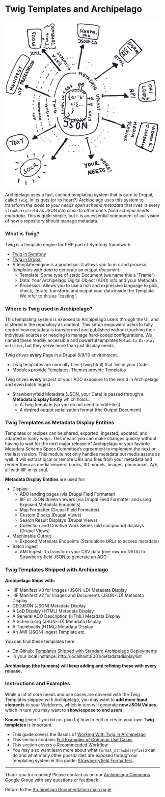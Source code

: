 # Twig Templates and Archipelago

![ADOlife](../imgs/jsonupcaststar.png)

Archipelago uses a fast, cached templating system that is core to Drupal, called `Twig`. In its guts (or its heart?) Archipelago uses this system to transform the _close to your needs open schema metadata_ that lives in every `strawberryfield` as JSON into _close to other one's fixed schema needs metadata_. This is quite simple, but it is an essential component of our vision of how a repository should manage metadata.

### What is Twig?
Twig is a template engine for PHP part of Symfony framework.
- [Twig in Symfony](https://twig.symfony.com)
- [Twig in Drupal](https://www.drupal.org/docs/theming-drupal/twig-in-drupal)
- A template engine is a processor. It allows you to mix and process _templates_ with _data_ to generate an output _document_.
	- Template: Some type of static Document (we name this a “Frame”)
	- Data: Your Archipelago Digital Object (ADO) info and your Metadata
	- Processor: Allows you to use a rich and expressive language to pick, check, iterate, transform and output your data inside the Template. We refer to this as “casting”.
		
### Where is Twig used in Archipelago?
This templating system is exposed to Archipelago users through the UI, and is stored in the repository as content. This setup empowers users to fully control how metadata is transformed and published without touching their individual sources or needing to manage hard-coded configurations. We named these readily accessible and powerful templates `Metadata Display entities`, but they serve more than just display needs.

Twig drives **every** Page in a Drupal 8/9/10 environment.
- Twig templates are normally files (.twig.html) that live in your Code.
- Modules provide Templates, Themes provide Templates

Twig drives **every** aspect of your ADO exposure to the world in Archipelago and even batch Ingest.
- Strawberryfield Metadata (JSON, your Data) is passed through a **Metadata Display Entity** which holds:
	- A Twig template (so you do not need to edit Files)
	- A desired output serialization format (the Output Document)

### Twig Templates as Metadata Display Entities
Templates or recipes can be shared, exported, ingested, updated, and adapted in many ways. This means you can make changes quickly without having to wait for the next major release of Archipelago or your favorite Metadata Schema Specs Committee’s agreement to implement the next or the last version. This module not only handles metadata but media assets as well. It will extract local or remote URIs and files from your metadata and render them as media viewers: books, 3D models, images, panoramas, A/V, all with IIIF in its soul.

**Metadata Display Entities** are used for:
- Display:
	- ADO landing pages (via Drupal Field Formatter)
	- IIIF or JSON driven viewers (via Drupal Field Formatter and using Exposed Metadata Endpoints)
	- Map Formatter (Drupal Field Formatter)
	- Custom Blocks (Drupal Views)
	- Search Result Displays (Drupal Views)
	- Collection and Creative Work Series (old compound) displays (Drupal Views)
- Machinable Output
	- Exposed Metadata Endpoints (Standalone URLs to access metadata)
- Batch Ingest
	- AMI Ingest: To transform your CSV data (one row == DATA) to Strawberry field JSON to generate an ADO

### Twig Templates Shipped with Archipelago
**Archipelago Ships with:**
- IIIF Manifest V3 for Images  (JSON-LD) Metadata Display
- IIIF Manifest V2 for Images and Documents (JSON-LD) Metadata Display
- GEOJSON (JSON) Metadata Display
- A LoD Display (HTML) Metadata Display
- A General ADO Description (HTML) Metadata Display
- A Schema.org (JSON-LD) Metadata Display
- A Thumbnails (HTML) Metadata Display
- An AMI (JSON) Ingest Template
etc.

You can find these templates here:
- On Github: [Templates Shipped with Standard Archipelago Deployments](https://github.com/esmero/archipelago-deployment/tree/1.0.0-RC3/d8content/metadatadisplays)
- In your local instance: http://localhost:8001/metadatadisplay/list

**Archipelago (the humans) will keep adding and refining these with every release.**

### Instructions and Examples

While a lot of core needs and use cases are covered with the Twig Templates shipped with Archipelago, you may want to **add more Input elements** to your Webforms, which in turn will generate **new JSON Values**, which in turn you may want to **show/expose to end users**.

**Knowing** (even if you do not plan to) how to edit or create your own **Twig templates** is important.

- This guide covers the Basics of [Working With Twig in Archipelago](../docs/workingtwigs.md)
- This section contains [Full Examples of Common Use Cases](../docs/workingtwigs.md#full-examples-for-common-uses-cases)
- This section covers a [Recommended Workflow](../docs/workingtwigs.md#a-recommended-workflow)
- You may also want learn more about what `format_strawberryfield` can do and what many other possibilities are exposed through our templating system in this guide: [Strawberryfield Formatters](strawberryfield-formatters.md).

---

Thank you for reading! Please contact us on our [Archipelago Commons Google Group](https://groups.google.com/forum/#!forum/archipelago-commons) with any questions or feedback.

Return to the [Archipelago Documentation main page](../README.md).

